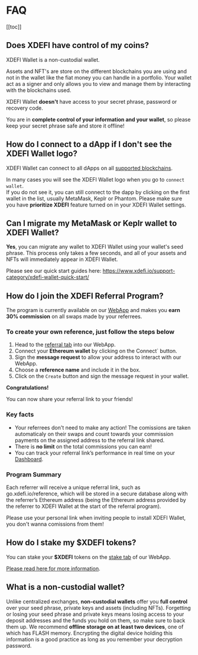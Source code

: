 # FAQ

[[toc]]

## Does XDEFI have control of my coins?

XDEFI Wallet is a non-custodial wallet.

Assets and NFT's are store on the different blockchains you are using and not in the wallet like the fiat money you can handle in a portfolio. Your wallet act as a signer and only allows you to view and manage them by interacting with the blockchains used.

XDEFI Wallet **doesn't** have access to your secret phrase, password or recovery code.

You are in **complete control of your information and your wallet**, so please keep your secret phrase safe and store it offline!

## How do I connect to a dApp if I don't see the XDEFI Wallet logo?

XDEFI Wallet can connect to all dApps on all [supported blockchains](./supported-blockchains.md).

In many cases you will see the XDEFI Wallet logo when you go to `connect wallet`.  
If you do not see it, you can still connect to the dapp by clicking on the first wallet in the list, usually MetaMask, Keplr or Phantom.
Please make sure you have **prioritize XDEFI** feature turned on in your XDEFI Wallet settings.

## Can I migrate my MetaMask or Keplr wallet to XDEFI Wallet?

**Yes**, you can migrate any wallet to XDEFI Wallet using your wallet's seed phrase. This process only takes a few seconds, and all of your assets and NFTs will immediately appear in XDEFI Wallet.

Please see our quick start guides here: https://www.xdefi.io/support-category/xdefi-wallet-quick-start/

## How do I join the XDEFI Referral Program?

The program is currently available on our [WebApp](https://www.app.xdefi.io/referral) and makes you **earn 30% commission** on all swaps made by your referrees.

### To create your own reference, just follow the steps below

1. Head to the [referral tab](https://www.app.xdefi.io/referral) into our WebApp.
2. Connect your **Ethereum wallet** by clicking on the Connect` button.
3. Sign the **message request** to allow your address to interact with our WebApp.
4. Choose a **reference name** and include it in the box.
5. Click on the `Create` button and sign the message request in your wallet.

**Congratulations!**

You can now share your referral link to your friends!

### Key facts

- Your referrees don't need to make any action! The comissions are taken automaticaly on their swaps and count towards your commission payments on the assigned address to the referral link shared.
- There is **no limit** on the total commissions you can earn!
- You can track your referral link’s performance in real time on your [Dashboard](https://www.app.xdefi.io/referral).

### Program Summary

Each referrer will receive a unique referral link, such as go.xdefi.io/reference, which will be stored in a secure database along with the referrer’s Ethereum address (being the Ethereum address provided by the referrer to XDEFI Wallet at the start of the referral program).

Please use your personal link when inviting people to install XDEFI Wallet, you don't wanna comissions from them!

## How do I stake my $XDEFI tokens?

You can stake your **$XDEFI** tokens on the [stake tab](https://www.app.xdefi.io/stake) of our WebApp.

[Please read here for more information](https://www.xdefi.io/article/staking-faq/).

## What is a non-custodial wallet?

Unlike centralized exchanges, **non-custodial wallets** offer you **full control** over your seed phrase, private keys and assets (including NFTs). Forgetting or losing your seed phrase and private keys means losing access to your deposit addresses and the funds you hold on them, so make sure to back them up.
We recommend **offline storage on at least two devices**, one of which has FLASH memory. Encrypting the digital device holding this information is a good practice as long as you remember your decryption password.
